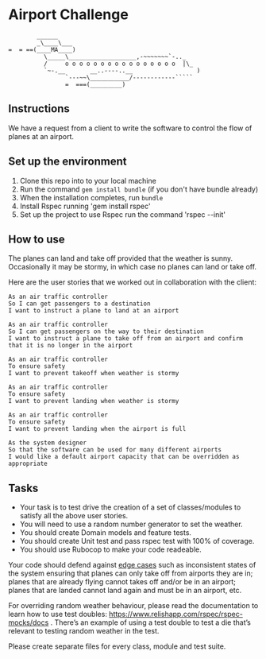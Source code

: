 Airport Challenge
=================

```
        ______
        _\____\___
=  = ==(____MA____)
          \_____\___________________,-~~~~~~~`-.._
          /     o o o o o o o o o o o o o o o o  |\_
          `~-.__       __..----..__                  )
                `---~~\___________/------------`````
                =  ===(_________)

```

Instructions
---------
We have a request from a client to write the software to control the flow of planes at an airport.


Set up the environment
-------

1. Clone this repo into to your local machine
2. Run the command `gem install bundle` (if you don't have bundle already)
3. When the installation completes, run `bundle`
4. Install Rspec running 'gem install rspec'
5. Set up the project to use Rspec run the command 'rspec --init'


How to use
-----

 The planes can land and take off provided that the weather is sunny. Occasionally it may be stormy, in which case no planes can land or take off.

Here are the user stories that we worked out in collaboration with the client:

```
As an air traffic controller
So I can get passengers to a destination
I want to instruct a plane to land at an airport

As an air traffic controller
So I can get passengers on the way to their destination
I want to instruct a plane to take off from an airport and confirm that it is no longer in the airport

As an air traffic controller
To ensure safety
I want to prevent takeoff when weather is stormy

As an air traffic controller
To ensure safety
I want to prevent landing when weather is stormy

As an air traffic controller
To ensure safety
I want to prevent landing when the airport is full

As the system designer
So that the software can be used for many different airports
I would like a default airport capacity that can be overridden as appropriate
```

Tasks
-----
- Your task is to test drive the creation of a set of classes/modules to satisfy all the above user stories.
- You will need to use a random number generator to set the weather.
- You should create Domain models and feature tests.
- You should create Unit test and pass rspec test with 100% of coverage.
- You should use Rubocop to make your code readeable.

Your code should defend against [edge cases](http://programmers.stackexchange.com/questions/125587/what-are-the-difference-between-an-edge-case-a-corner-case-a-base-case-and-a-b) such as inconsistent states of the system ensuring that planes can only take off from airports they are in; planes that are already flying cannot takes off and/or be in an airport; planes that are landed cannot land again and must be in an airport, etc.

For overriding random weather behaviour, please read the documentation to learn how to use test doubles: https://www.relishapp.com/rspec/rspec-mocks/docs . There’s an example of using a test double to test a die that’s relevant to testing random weather in the test.

Please create separate files for every class, module and test suite.
